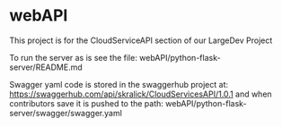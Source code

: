 # webAPI

This project is for the CloudServiceAPI section of our LargeDev Project

To run the server as is see the file: 
webAPI/python-flask-server/README.md 

Swagger yaml code is stored in the swaggerhub project at:
https://swaggerhub.com/api/skralick/CloudServicesAPI/1.0.1
and when contributors save it is pushed to the path: 
webAPI/python-flask-server/swagger/swagger.yaml 
